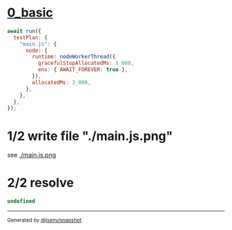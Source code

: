 # [0_basic](../../coverage_timeout.test.mjs#L38)

```js
await run({
  testPlan: {
    "main.js": {
      node: {
        runtime: nodeWorkerThread({
          gracefulStopAllocatedMs: 1_000,
          env: { AWAIT_FOREVER: true },
        }),
        allocatedMs: 3_000,
      },
    },
  },
});
```

# 1/2 write file "./main.js.png"

see [./main.js.png](./main.js.png)

# 2/2 resolve

```js
undefined
```

---

<sub>
  Generated by <a href="https://github.com/jsenv/core/tree/main/packages/independent/snapshot">@jsenv/snapshot</a>
</sub>

